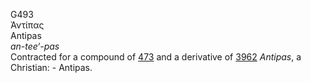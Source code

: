 G493  
Ἀντίπας  
Antipas  
*an-tee‘-pas*  
Contracted for a compound of [473](g0473) and a derivative of
[3962](g3962) *Antipas*, a Christian: - Antipas.  
